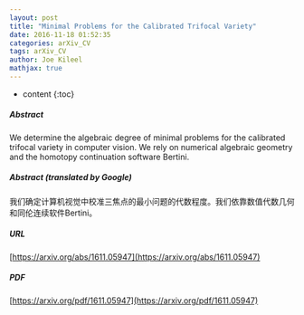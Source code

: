 ```yaml
---
layout: post
title: "Minimal Problems for the Calibrated Trifocal Variety"
date: 2016-11-18 01:52:35
categories: arXiv_CV
tags: arXiv_CV
author: Joe Kileel
mathjax: true
---
```


* content
{:toc}

##### Abstract
We determine the algebraic degree of minimal problems for the calibrated trifocal variety in computer vision. We rely on numerical algebraic geometry and the homotopy continuation software Bertini.

##### Abstract (translated by Google)
我们确定计算机视觉中校准三焦点的最小问题的代数程度。我们依靠数值代数几何和同伦连续软件Bertini。

##### URL
[https://arxiv.org/abs/1611.05947](https://arxiv.org/abs/1611.05947)

##### PDF
[https://arxiv.org/pdf/1611.05947](https://arxiv.org/pdf/1611.05947)

